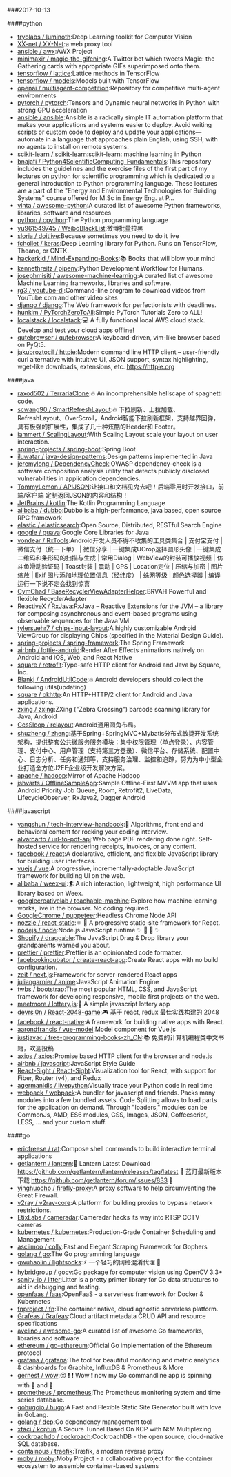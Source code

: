 ###2017-10-13

####python
* [tryolabs / luminoth](https://github.com/tryolabs/luminoth):Deep Learning toolkit for Computer Vision
* [XX-net / XX-Net](https://github.com/XX-net/XX-Net):a web proxy tool
* [ansible / awx](https://github.com/ansible/awx):AWX Project
* [minimaxir / magic-the-gifening](https://github.com/minimaxir/magic-the-gifening):A Twitter bot which tweets Magic: the Gathering cards with appropriate GIFs superimposed onto them.
* [tensorflow / lattice](https://github.com/tensorflow/lattice):Lattice methods in TensorFlow
* [tensorflow / models](https://github.com/tensorflow/models):Models built with TensorFlow
* [openai / multiagent-competition](https://github.com/openai/multiagent-competition):Repository for competitive multi-agent environments
* [pytorch / pytorch](https://github.com/pytorch/pytorch):Tensors and Dynamic neural networks in Python with strong GPU acceleration
* [ansible / ansible](https://github.com/ansible/ansible):Ansible is a radically simple IT automation platform that makes your applications and systems easier to deploy. Avoid writing scripts or custom code to deploy and update your applications— automate in a language that approaches plain English, using SSH, with no agents to install on remote systems.
* [scikit-learn / scikit-learn](https://github.com/scikit-learn/scikit-learn):scikit-learn: machine learning in Python
* [bnajafi / Python4ScientificComputing_Fundamentals](https://github.com/bnajafi/Python4ScientificComputing_Fundamentals):This repository includes the guidelines and the exercise files of the first part of my lectures on python for scientific programming which is dedicated to a general introduction to Python programming language. These lectures are a part of the "Energy and Environmental Technologies for Building Systems" course offered for M.Sc in Energy Eng. at P…
* [vinta / awesome-python](https://github.com/vinta/awesome-python):A curated list of awesome Python frameworks, libraries, software and resources
* [python / cpython](https://github.com/python/cpython):The Python programming language
* [yu961549745 / WeiboBlackList](https://github.com/yu961549745/WeiboBlackList):微博批量拉黑
* [sloria / doitlive](https://github.com/sloria/doitlive):Because sometimes you need to do it live
* [fchollet / keras](https://github.com/fchollet/keras):Deep Learning library for Python. Runs on TensorFlow, Theano, or CNTK.
* [hackerkid / Mind-Expanding-Books](https://github.com/hackerkid/Mind-Expanding-Books):📚 Books that will blow your mind
* [kennethreitz / pipenv](https://github.com/kennethreitz/pipenv):Python Development Workflow for Humans.
* [josephmisiti / awesome-machine-learning](https://github.com/josephmisiti/awesome-machine-learning):A curated list of awesome Machine Learning frameworks, libraries and software.
* [rg3 / youtube-dl](https://github.com/rg3/youtube-dl):Command-line program to download videos from YouTube.com and other video sites
* [django / django](https://github.com/django/django):The Web framework for perfectionists with deadlines.
* [hunkim / PyTorchZeroToAll](https://github.com/hunkim/PyTorchZeroToAll):Simple PyTorch Tutorials Zero to ALL!
* [localstack / localstack](https://github.com/localstack/localstack):💻 A fully functional local AWS cloud stack. Develop and test your cloud apps offline!
* [qutebrowser / qutebrowser](https://github.com/qutebrowser/qutebrowser):A keyboard-driven, vim-like browser based on PyQt5.
* [jakubroztocil / httpie](https://github.com/jakubroztocil/httpie):Modern command line HTTP client – user-friendly curl alternative with intuitive UI, JSON support, syntax highlighting, wget-like downloads, extensions, etc. https://httpie.org

####java
* [raxod502 / TerrariaClone](https://github.com/raxod502/TerrariaClone):🔥 An incomprehensible hellscape of spaghetti code.
* [scwang90 / SmartRefreshLayout](https://github.com/scwang90/SmartRefreshLayout):🔥 下拉刷新、上拉加载、RefreshLayout、OverScroll，Android智能下拉刷新框架，支持越界回弹，具有极强的扩展性，集成了几十种炫酷的Header和 Footer。
* [iammert / ScalingLayout](https://github.com/iammert/ScalingLayout):With Scaling Layout scale your layout on user interaction.
* [spring-projects / spring-boot](https://github.com/spring-projects/spring-boot):Spring Boot
* [iluwatar / java-design-patterns](https://github.com/iluwatar/java-design-patterns):Design patterns implemented in Java
* [jeremylong / DependencyCheck](https://github.com/jeremylong/DependencyCheck):OWASP dependency-check is a software composition analysis utility that detects publicly disclosed vulnerabilities in application dependencies.
* [TommyLemon / APIJSON](https://github.com/TommyLemon/APIJSON):让接口和文档见鬼去吧！后端零用时开发接口，前端/客户端 定制返回JSON的内容和结构！
* [JetBrains / kotlin](https://github.com/JetBrains/kotlin):The Kotlin Programming Language
* [alibaba / dubbo](https://github.com/alibaba/dubbo):Dubbo is a high-performance, java based, open source RPC framework
* [elastic / elasticsearch](https://github.com/elastic/elasticsearch):Open Source, Distributed, RESTful Search Engine
* [google / guava](https://github.com/google/guava):Google Core Libraries for Java
* [vondear / RxTools](https://github.com/vondear/RxTools):Android开发人员不得不收集的工具类集合 | 支付宝支付 | 微信支付（统一下单） | 微信分享 | 一键集成UCrop选择圆形头像 | 一键集成二维码和条形码的扫描与生成 | 常用Dialog | WebView的封装可播放视频 | 仿斗鱼滑动验证码 | Toast封装 | 震动 | GPS | Location定位 | 压缩与加密 | 图片缩放 | Exif 图片添加地理位置信息（经纬度） | 蛛网等级 | 颜色选择器 | 编译运行一下说不定会找到惊喜
* [CymChad / BaseRecyclerViewAdapterHelper](https://github.com/CymChad/BaseRecyclerViewAdapterHelper):BRVAH:Powerful and flexible RecyclerAdapter
* [ReactiveX / RxJava](https://github.com/ReactiveX/RxJava):RxJava – Reactive Extensions for the JVM – a library for composing asynchronous and event-based programs using observable sequences for the Java VM.
* [tylersuehr7 / chips-input-layout](https://github.com/tylersuehr7/chips-input-layout):A highly customizable Android ViewGroup for displaying Chips (specified in the Material Design Guide).
* [spring-projects / spring-framework](https://github.com/spring-projects/spring-framework):The Spring Framework
* [airbnb / lottie-android](https://github.com/airbnb/lottie-android):Render After Effects animations natively on Android and iOS, Web, and React Native
* [square / retrofit](https://github.com/square/retrofit):Type-safe HTTP client for Android and Java by Square, Inc.
* [Blankj / AndroidUtilCode](https://github.com/Blankj/AndroidUtilCode):🔥 Android developers should collect the following utils(updating)
* [square / okhttp](https://github.com/square/okhttp):An HTTP+HTTP/2 client for Android and Java applications.
* [zxing / zxing](https://github.com/zxing/zxing):ZXing ("Zebra Crossing") barcode scanning library for Java, Android
* [GcsSloop / rclayout](https://github.com/GcsSloop/rclayout):Android通用圆角布局。
* [shuzheng / zheng](https://github.com/shuzheng/zheng):基于Spring+SpringMVC+Mybatis分布式敏捷开发系统架构，提供整套公共微服务服务模块：集中权限管理（单点登录）、内容管理、支付中心、用户管理（支持第三方登录）、微信平台、存储系统、配置中心、日志分析、任务和通知等，支持服务治理、监控和追踪，努力为中小型企业打造全方位J2EE企业级开发解决方案。
* [apache / hadoop](https://github.com/apache/hadoop):Mirror of Apache Hadoop
* [jshvarts / OfflineSampleApp](https://github.com/jshvarts/OfflineSampleApp):Sample Offline-First MVVM app that uses Android Priority Job Queue, Room, Retrofit2, LiveData, LifecycleObserver, RxJava2, Dagger Android

####javascript
* [yangshun / tech-interview-handbook](https://github.com/yangshun/tech-interview-handbook):💯 Algorithms, front end and behavioral content for rocking your coding interview.
* [alvarcarto / url-to-pdf-api](https://github.com/alvarcarto/url-to-pdf-api):Web page PDF rendering done right. Self-hosted service for rendering receipts, invoices, or any content.
* [facebook / react](https://github.com/facebook/react):A declarative, efficient, and flexible JavaScript library for building user interfaces.
* [vuejs / vue](https://github.com/vuejs/vue):A progressive, incrementally-adoptable JavaScript framework for building UI on the web.
* [alibaba / weex-ui](https://github.com/alibaba/weex-ui):🏄 A rich interaction, lightweight, high performance UI library based on Weex.
* [googlecreativelab / teachable-machine](https://github.com/googlecreativelab/teachable-machine):Explore how machine learning works, live in the browser. No coding required.
* [GoogleChrome / puppeteer](https://github.com/GoogleChrome/puppeteer):Headless Chrome Node API
* [nozzle / react-static](https://github.com/nozzle/react-static):⚛️ 🚀 A progressive static-site framework for React.
* [nodejs / node](https://github.com/nodejs/node):Node.js JavaScript runtime ✨ 🐢 🚀 ✨
* [Shopify / draggable](https://github.com/Shopify/draggable):The JavaScript Drag & Drop library your grandparents warned you about.
* [prettier / prettier](https://github.com/prettier/prettier):Prettier is an opinionated code formatter.
* [facebookincubator / create-react-app](https://github.com/facebookincubator/create-react-app):Create React apps with no build configuration.
* [zeit / next.js](https://github.com/zeit/next.js):Framework for server-rendered React apps
* [juliangarnier / anime](https://github.com/juliangarnier/anime):JavaScript Animation Engine
* [twbs / bootstrap](https://github.com/twbs/bootstrap):The most popular HTML, CSS, and JavaScript framework for developing responsive, mobile first projects on the web.
* [meetmore / lottery.js](https://github.com/meetmore/lottery.js):🎲 A simple javascript lottery app
* [devrsi0n / React-2048-game](https://github.com/devrsi0n/React-2048-game):🎮 基于 react, redux 最佳实践构建的 2048
* [facebook / react-native](https://github.com/facebook/react-native):A framework for building native apps with React.
* [aarondfrancis / vue-model](https://github.com/aarondfrancis/vue-model):Model component for Vue.js
* [justjavac / free-programming-books-zh_CN](https://github.com/justjavac/free-programming-books-zh_CN):📚 免费的计算机编程类中文书籍，欢迎投稿
* [axios / axios](https://github.com/axios/axios):Promise based HTTP client for the browser and node.js
* [airbnb / javascript](https://github.com/airbnb/javascript):JavaScript Style Guide
* [React-Sight / React-Sight](https://github.com/React-Sight/React-Sight):Visualization tool for React, with support for Fiber, Router (v4), and Redux
* [agermanidis / livepython](https://github.com/agermanidis/livepython):Visually trace your Python code in real time
* [webpack / webpack](https://github.com/webpack/webpack):A bundler for javascript and friends. Packs many modules into a few bundled assets. Code Splitting allows to load parts for the application on demand. Through "loaders," modules can be CommonJs, AMD, ES6 modules, CSS, Images, JSON, Coffeescript, LESS, ... and your custom stuff.

####go
* [ericfreese / rat](https://github.com/ericfreese/rat):Compose shell commands to build interactive terminal applications
* [getlantern / lantern](https://github.com/getlantern/lantern):🔴 Lantern Latest Download https://github.com/getlantern/lantern/releases/tag/latest 🔴 蓝灯最新版本下载 https://github.com/getlantern/forum/issues/833 🔴
* [yinghuocho / firefly-proxy](https://github.com/yinghuocho/firefly-proxy):A proxy software to help circumventing the Great Firewall.
* [v2ray / v2ray-core](https://github.com/v2ray/v2ray-core):A platform for building proxies to bypass network restrictions.
* [EtixLabs / cameradar](https://github.com/EtixLabs/cameradar):Cameradar hacks its way into RTSP CCTV cameras
* [kubernetes / kubernetes](https://github.com/kubernetes/kubernetes):Production-Grade Container Scheduling and Management
* [asciimoo / colly](https://github.com/asciimoo/colly):Fast and Elegant Scraping Framework for Gophers
* [golang / go](https://github.com/golang/go):The Go programming language
* [gwuhaolin / lightsocks](https://github.com/gwuhaolin/lightsocks):⚡️ 一个轻巧的网络混淆代理 🚪
* [hybridgroup / gocv](https://github.com/hybridgroup/gocv):Go package for computer vision using OpenCV 3.3+
* [sanity-io / litter](https://github.com/sanity-io/litter):Litter is a pretty printer library for Go data structures to aid in debugging and testing.
* [openfaas / faas](https://github.com/openfaas/faas):OpenFaaS - a serverless framework for Docker & Kubernetes
* [fnproject / fn](https://github.com/fnproject/fn):The container native, cloud agnostic serverless platform.
* [Grafeas / Grafeas](https://github.com/Grafeas/Grafeas):Cloud artifact metadata CRUD API and resource specifications
* [avelino / awesome-go](https://github.com/avelino/awesome-go):A curated list of awesome Go frameworks, libraries and software
* [ethereum / go-ethereum](https://github.com/ethereum/go-ethereum):Official Go implementation of the Ethereum protocol
* [grafana / grafana](https://github.com/grafana/grafana):The tool for beautiful monitoring and metric analytics & dashboards for Graphite, InfluxDB & Prometheus & More
* [gernest / wow](https://github.com/gernest/wow):😮 ❗️ ❗️ Wow ❗️ now my Go commandline app is spinning with 🌈 and 🐴
* [prometheus / prometheus](https://github.com/prometheus/prometheus):The Prometheus monitoring system and time series database.
* [gohugoio / hugo](https://github.com/gohugoio/hugo):A Fast and Flexible Static Site Generator built with love in GoLang.
* [golang / dep](https://github.com/golang/dep):Go dependency management tool
* [xtaci / kcptun](https://github.com/xtaci/kcptun):A Secure Tunnel Based On KCP with N:M Multiplexing
* [cockroachdb / cockroach](https://github.com/cockroachdb/cockroach):CockroachDB - the open source, cloud-native SQL database.
* [containous / traefik](https://github.com/containous/traefik):Træfik, a modern reverse proxy
* [moby / moby](https://github.com/moby/moby):Moby Project - a collaborative project for the container ecosystem to assemble container-based systems
